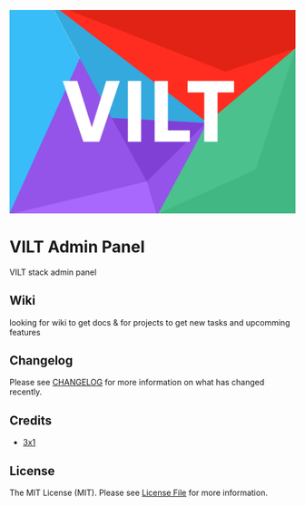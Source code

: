 ![Screenshot of VILT](https://raw.githubusercontent.com/3x1io/vilt-admin/main/art/stack.jpeg)

# VILT Admin Panel

VILT stack admin panel

## Wiki

looking for wiki to get docs & for projects to get new tasks and upcomming features

## Changelog

Please see [CHANGELOG](CHANGELOG.md) for more information on what has changed recently.

## Credits

- [3x1](https://github.com/3x1io)

## License

The MIT License (MIT). Please see [License File](LICENSE.md) for more information.
